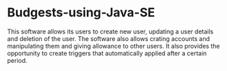 # Budgests-using-Java-SE
This software allows its users to create new user, updating a user details and deletion of the user. The software also allows crating accounts and manipulating them and giving allowance to other users. It also provides the opportunity to create triggers that automatically applied after a certain period.
